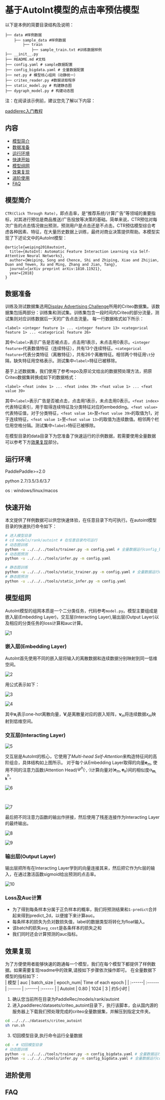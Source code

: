 # 基于AutoInt模型的点击率预估模型


以下是本例的简要目录结构及说明： 

```
├── data #样例数据
    ├── sample_data #样例数据
        ├── train
            ├── sample_train.txt #训练数据样例
├── __init__.py
├── README.md #文档
├── config.yaml # sample数据配置
├── config_bigdata.yaml # 全量数据配置
├── net.py # 模型核心组网（动静统一）
├── criteo_reader.py #数据读取程序
├── static_model.py # 构建静态图
├── dygraph_model.py # 构建动态图
```

注：在阅读该示例前，建议您先了解以下内容：

[paddlerec入门教程](https://github.com/PaddlePaddle/PaddleRec/blob/master/README.md)

## 内容

- [模型简介](#模型简介)
- [数据准备](#数据准备)
- [运行环境](#运行环境)
- [快速开始](#快速开始)
- [模型组网](#模型组网)
- [效果复现](#效果复现)
- [进阶使用](#进阶使用)
- [FAQ](#FAQ)

## 模型简介
`CTR(Click Through Rate)`，即点击率，是“推荐系统/计算广告”等领域的重要指标，对其进行预估是商品推送/广告投放等决策的基础。简单来说，CTR预估对每次广告的点击情况做出预测，预测用户是点击还是不点击。CTR预估模型综合考虑各种因素、特征，在大量历史数据上训练，最终对商业决策提供帮助。本模型实现了下述论文中的AutoInt模型：

```text
@article{weiping2018autoint,
  title={AutoInt: Automatic Feature Interaction Learning via Self-Attentive Neural Networks},
  author={Weiping, Song and Chence, Shi and Zhiping, Xiao and Zhijian, Duan and Yewen, Xu and Ming, Zhang and Jian, Tang},
  journal={arXiv preprint arXiv:1810.11921},
  year={2018}
}
```

## 数据准备

训练及测试数据集选用[Display Advertising Challenge](https://www.kaggle.com/c/criteo-display-ad-challenge/)所用的Criteo数据集。该数据集包括两部分：训练集和测试集。训练集包含一段时间内Criteo的部分流量，测试集则对应训练数据后一天的广告点击流量。
每一行数据格式如下所示：
```
<label> <integer feature 1> ... <integer feature 13> <categorical feature 1> ... <categorical feature 26>
```
其中```<label>```表示广告是否被点击，点击用1表示，未点击用0表示。```<integer feature>```代表数值特征（连续特征），共有13个连续特征。```<categorical feature>```代表分类特征（离散特征），共有26个离散特征。相邻两个特征用```\t```分隔，缺失特征用空格表示。测试集中```<label>```特征已被移除。  

基于上述数据集，我们使用了参考repo及原论文给出的数据预处理方法，把原Criteo数据集转换成如下的数据格式：
```
<label> <feat index 1> ... <feat index 39> <feat value 1> ... <feat value 39>
```
其中```<label>```表示广告是否被点击，点击用1表示，未点击用0表示。```<feat index>```代表特征索引，用于取得连续特征及分类特征对应的embedding。```<feat value>```代表特征值，对于分类特征，```<feat value 14>```至```<feat value 39>```的取值为1，对于连续特征，```<feat value 1>```至```<feat value 13>```的取值为连续数值。相邻两个栏位用空格分隔。测试集中```<label>```特征已被移除。

在模型目录的data目录下为您准备了快速运行的示例数据，若需要使用全量数据可以参考下方[效果复现](#效果复现)部分。

## 运行环境
PaddlePaddle>=2.0

python 2.7/3.5/3.6/3.7

os : windows/linux/macos 

## 快速开始
本文提供了样例数据可以供您快速体验，在任意目录下均可执行。在autoint模型目录的快速执行命令如下：
```bash
# 进入模型目录
# cd models/rank/autoint # 在任意目录均可运行
# 动态图训练
python -u ../../../tools/trainer.py -m config.yaml # 全量数据运行config_bigdata.yaml 
# 动态图预测
python -u ../../../tools/infer.py -m config.yaml 

# 静态图训练
python -u ../../../tools/static_trainer.py -m config.yaml # 全量数据运行config_bigdata.yaml 
# 静态图预测
python -u ../../../tools/static_infer.py -m config.yaml 
``` 

## 模型组网

AutoInt模型的组网本质是一个二分类任务，代码参考`model.py`。模型主要组成是嵌入层(Embedding Layer)，交互层(Interacting Layer),输出层(Output Layer)以及相应的分类任务的loss计算和auc计算。

![1](picture/1.JPG)


### 嵌入层(Embedding Layer)
AutoInt首先使用不同的嵌入层将输入的离散数据和连续数据分别映射到同一低维空间。

![2](picture/2.JPG)

用公式表示如下：  

![3](picture/3.JPG)<br />

![4](picture/4.JPG)

其中$\mathbf{x}_{i}$表示one-hot离散向量，$\mathbf{V}_{i}$是离散量对应的嵌入矩阵，$\mathbf{v}_{m}$将连续数据$x_{m}$映射到低维空间。

### 交互层(Interacting Layer)
![5](picture/5.JPG)

交互层是AutoInt的核心，它使用了*Multi-head Self-Attention*来构造特征间的高阶组合，具体结构如上图所示。
对于每个从Embedding Layer取得的向量$\mathbf{e}_{m}$, 使用不同的注意力函数(Attention Head)$\Psi^{h}(\cdot,\cdot)$计算向量对$(\mathbf{e}_{m}, \mathbf{e}_{k})$间的相似度$\alpha^{h}_{\mathbf{m},\mathbf{k}}$。

![6](picture/6.JPG)

<br />

![7](picture/7.JPG)

最后把不同注意力函数的输出作拼接，然后使用了残差连接作为Interacting Layer的最终输出。

![8](picture/8.JPG)

![9](picture/9.JPG)

### 输出层(Output Layer)
输出层把所有在Interacting Layer学到的向量连接其来，然后把它作为fc层的输入，在通过激活函数sigmoid给出预测的点击率。

![10](picture/10.JPG)

### Loss及Auc计算
- 为了得到每条样本分属于正负样本的概率，我们将预测结果和`1-predict`合并起来得到predict_2d，以便接下来计算auc。  
- 每条样本的损失为负对数损失值，label的数据类型将转化为float输入。  
- 该batch的损失`avg_cost`是各条样本的损失之和
- 我们同时还会计算预测的auc指标。

## 效果复现
为了方便使用者能够快速的跑通每一个模型，我们在每个模型下都提供了样例数据。如果需要复现readme中的效果,请按如下步骤依次操作即可。
在全量数据下模型的指标如下：  
| 模型 | auc | batch_size | epoch_num| Time of each epoch |
| :------| :------ | :------ | :------| :------ | 
| AutoInt | 0.80 | 1024 | 3 | 约5小时 |

1. 确认您当前所在目录为PaddleRec/models/rank/autoint
2. 进入paddlerec/datasets/criteo_autoint目录下，执行该脚本，会从国内源的服务器上下载我们预处理完成的criteo全量数据集，并解压到指定文件夹。
``` bash
cd ../../../datasets/criteo_autoint
sh run.sh
``` 
3. 切回模型目录,执行命令运行全量数据
```bash
cd - # 切回模型目录
# 动态图训练
python -u ../../../tools/trainer.py -m config_bigdata.yaml # 全量数据运行config_bigdata.yaml 
python -u ../../../tools/infer.py -m config_bigdata.yaml # 全量数据运行config_bigdata.yaml 
```

## 进阶使用
  
## FAQ

